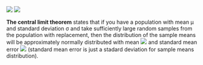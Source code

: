 <img src="https://render.githubusercontent.com/render/math?math=e^{i \pi} = -1">


<img src="https://render.githubusercontent.com/render/math?math=(M - Z_{0.95} * se, M %2B Z_{0.95} * se)">


<b>The central limit theorem</b> states that if you have a population with mean μ and standard deviation σ and take sufficiently large random samples from the population with replacement, then the distribution of the sample means will be approximately normally distributed with mean <img src="https://render.githubusercontent.com/render/math?math=\mu">  and standard mean error <img src="https://render.githubusercontent.com/render/math?math=se = \sigma / sqrt(n)"> (standard mean error is just a stadard deviation for sample means distribution). 


